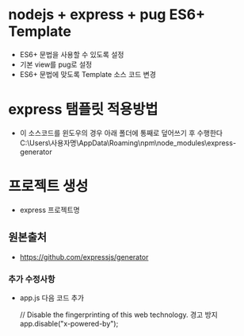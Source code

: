 # nodejs + express + pug ES6+ Template

- ES6+ 문법을 사용할 수 있도록 설정
- 기본 view를 pug로 설정
- ES6+ 문법에 맞도록 Template 소스 코드 변경

# express 탬플릿 적용방법

- 이 소스코드를 윈도우의 경우 아래 폴더에 통째로 덮어쓰기 후 수행한다  
  C:\Users\사용자명\AppData\Roaming\npm\node_modules\express-generator

# 프로젝트 생성

- express 프로젝트명

## 원본출처

- https://github.com/expressjs/generator

### 추가 수정사항

- app.js 다음 코드 추가

  // Disable the fingerprinting of this web technology. 경고 방지  
   app.disable("x-powered-by");
